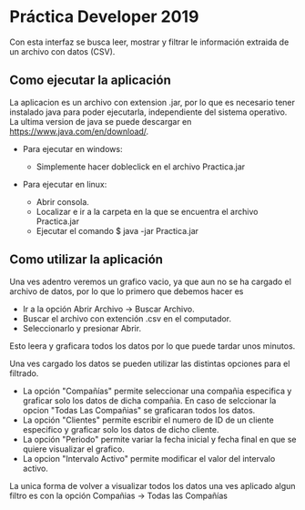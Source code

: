 ﻿Práctica Developer 2019
==========

Con esta interfaz se busca leer, mostrar y filtrar le información extraida de un archivo con datos (CSV).

Como ejecutar la aplicación
--------------------
La aplicacion es un archivo con extension .jar, por lo que es necesario tener instalado java para poder ejecutarla, independiente del sistema operativo.
La ultima version de java se puede descargar en https://www.java.com/en/download/.

+ Para ejecutar en windows:  

    + Simplemente hacer dobleclick en el archivo Practica.jar

+ Para ejecutar en linux:

    + Abrir consola. 
    + Localizar e ir a la carpeta en la que se encuentra el archivo Practica.jar
    + Ejecutar el comando
      $ java -jar Practica.jar
     
Como utilizar la aplicación
--------------------

Una ves adentro veremos un grafico vacio, ya que aun no se ha cargado el archivo de datos, por lo que lo primero que debemos hacer es
+ Ir a la opción Abrir Archivo -> Buscar Archivo. 
+ Buscar el archivo con extención .csv en el computador.
+ Seleccionarlo y presionar Abrir.

Esto leera y graficara todos los datos por lo que puede tardar unos minutos.

Una ves cargado los datos se pueden utilizar las distintas opciones para el filtrado.

+ La opción "Compañías" permite seleccionar una compañia especifica y graficar solo los datos de dicha compañia. En caso de selccionar la opcion "Todas Las Compañias" se graficaran todos los datos.
+ La opción "Clientes" permite escribir el numero de ID de un cliente especifico y graficar solo los datos de dicho cliente. 
+ La opción "Periodo" permite variar la fecha inicial y fecha final en que se quiere visualizar el grafico.
+ La opcion "Intervalo Activo" permite modificar el valor del intervalo activo.

La unica forma de volver a visualizar todos los datos una ves aplicado algun filtro es con la opción Compañias -> Todas las Compañías

